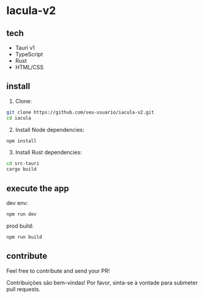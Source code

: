 # Iacula-v2

## tech

- Tauri v1
- TypeScript
- Rust
- HTML/CSS

## install

1. Clone:
```bash
git clone https://github.com/seu-usuario/iacula-v2.git
cd iacula
```

2. Install Node dependencies:
```bash
npm install
```

3. Install Rust dependencies:
```bash
cd src-tauri
cargo build
```

## execute the app

dev env:
```bash
npm run dev
```

prod build:
```bash
npm run build
```

## contribute

Feel free to contribute and send your PR!

Contribuições são bem-vindas! Por favor, sinta-se à vontade para submeter pull requests.
